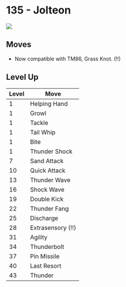 # 135 - Jolteon
![][135]

## Moves

 - Now compatible with TM86, Grass Knot. (!!)

## Level Up

Level | Move
---   | ---
  1   | Helping Hand
  1   | Growl
  1   | Tackle
  1   | Tail Whip
  1   | Bite
  1   | Thunder Shock
  7   | Sand Attack
 10   | Quick Attack
 13   | Thunder Wave
 16   | Shock Wave
 19   | Double Kick
 22   | Thunder Fang
 25   | Discharge
 28   | Extrasensory (!!)
 31   | Agility
 34   | Thunderbolt
 37   | Pin Missile
 40   | Last Resort
 43   | Thunder



[135]: ../img/pokemon/135.png
